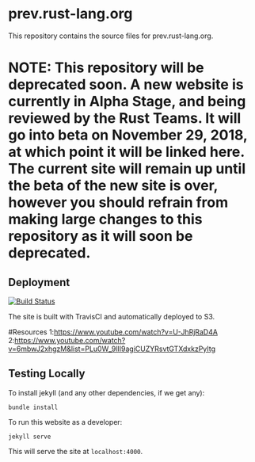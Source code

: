 # prev.rust-lang.org

This repository contains the source files for prev.rust-lang.org.

# NOTE: This repository will be deprecated soon. A new website is currently in Alpha Stage, and being reviewed by the Rust Teams. It will go into beta on November 29, 2018, at which point it will be linked here. The current site will remain up until the beta of the new site is over, however you should refrain from making large changes to this repository as it will soon be deprecated.

## Deployment

[![Build Status](https://travis-ci.org/rust-lang/prev.rust-lang.org.svg?branch=master)](https://travis-ci.org/rust-lang/prev.rust-lang.org)

The site is built with TravisCI and automatically deployed to S3.

#Resources
1:https://www.youtube.com/watch?v=U-JhRjRaD4A
2:https://www.youtube.com/watch?v=6mbwJ2xhgzM&list=PLu0W_9lII9agiCUZYRsvtGTXdxkzPyItg 

## Testing Locally

To install jekyll (and any other dependencies, if we get any):

```
bundle install
```

To run this website as a developer:

```
jekyll serve
```

This will serve the site at `localhost:4000`.

